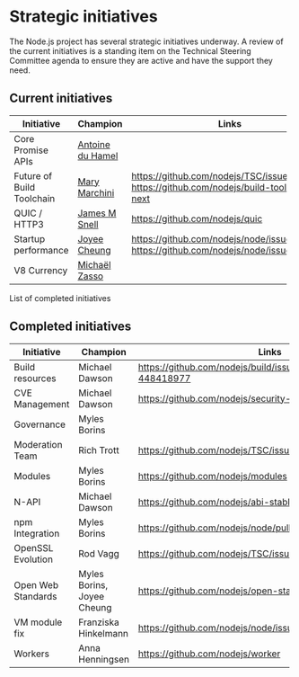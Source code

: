 # Strategic initiatives

The Node.js project has several strategic initiatives underway. A review of the current initiatives is a standing item on the Technical Steering Committee agenda to ensure they are active and have the support they need.

## Current initiatives

<table style="width:98%;"><colgroup><col style="width: 18%" /><col style="width: 19%" /><col style="width: 61%" /></colgroup><thead><tr class="header"><th>Initiative</th><th>Champion</th><th>Links</th></tr></thead><tbody><tr class="odd"><td>Core Promise APIs</td><td><a href="https://github.com/aduh95">Antoine du Hamel</a></td><td></td></tr><tr class="even"><td>Future of Build Toolchain</td><td><a href="https://github.com/mmarchini">Mary Marchini</a></td><td><a href="https://github.com/nodejs/TSC/issues/901" class="uri">https://github.com/nodejs/TSC/issues/901</a>, <a href="https://github.com/nodejs/build-toolchain-next" class="uri">https://github.com/nodejs/build-toolchain-next</a></td></tr><tr class="odd"><td>QUIC / HTTP3</td><td><a href="https://github.com/jasnell">James M Snell</a></td><td><a href="https://github.com/nodejs/quic" class="uri">https://github.com/nodejs/quic</a></td></tr><tr class="even"><td>Startup performance</td><td><a href="https://github.com/joyeecheung">Joyee Cheung</a></td><td><a href="https://github.com/nodejs/node/issues/17058" class="uri">https://github.com/nodejs/node/issues/17058</a> <a href="https://github.com/nodejs/node/issues/21563" class="uri">https://github.com/nodejs/node/issues/21563</a></td></tr><tr class="odd"><td>V8 Currency</td><td><a href="https://github.com/targos">Michaël Zasso</a></td><td></td></tr></tbody></table>

List of completed initiatives

## Completed initiatives

<table style="width:99%;"><colgroup><col style="width: 20%" /><col style="width: 28%" /><col style="width: 51%" /></colgroup><thead><tr class="header"><th>Initiative</th><th>Champion</th><th>Links</th></tr></thead><tbody><tr class="odd"><td>Build resources</td><td>Michael Dawson</td><td><a href="https://github.com/nodejs/build/issues/1154#issuecomment-448418977" class="uri">https://github.com/nodejs/build/issues/1154#issuecomment-448418977</a></td></tr><tr class="even"><td>CVE Management</td><td>Michael Dawson</td><td><a href="https://github.com/nodejs/security-wg/issues/33" class="uri">https://github.com/nodejs/security-wg/issues/33</a></td></tr><tr class="odd"><td>Governance</td><td>Myles Borins</td><td></td></tr><tr class="even"><td>Moderation Team</td><td>Rich Trott</td><td><a href="https://github.com/nodejs/TSC/issues/329" class="uri">https://github.com/nodejs/TSC/issues/329</a></td></tr><tr class="odd"><td>Modules</td><td>Myles Borins</td><td><a href="https://github.com/nodejs/modules" class="uri">https://github.com/nodejs/modules</a></td></tr><tr class="even"><td>N-API</td><td>Michael Dawson</td><td><a href="https://github.com/nodejs/abi-stable-node" class="uri">https://github.com/nodejs/abi-stable-node</a></td></tr><tr class="odd"><td>npm Integration</td><td>Myles Borins</td><td><a href="https://github.com/nodejs/node/pull/21594" class="uri">https://github.com/nodejs/node/pull/21594</a></td></tr><tr class="even"><td>OpenSSL Evolution</td><td>Rod Vagg</td><td><a href="https://github.com/nodejs/TSC/issues/677" class="uri">https://github.com/nodejs/TSC/issues/677</a></td></tr><tr class="odd"><td>Open Web Standards</td><td>Myles Borins, Joyee Cheung</td><td><a href="https://github.com/nodejs/open-standards" class="uri">https://github.com/nodejs/open-standards</a></td></tr><tr class="even"><td>VM module fix</td><td>Franziska Hinkelmann</td><td><a href="https://github.com/nodejs/node/issues/6283" class="uri">https://github.com/nodejs/node/issues/6283</a></td></tr><tr class="odd"><td>Workers</td><td>Anna Henningsen</td><td><a href="https://github.com/nodejs/worker" class="uri">https://github.com/nodejs/worker</a></td></tr></tbody></table>
